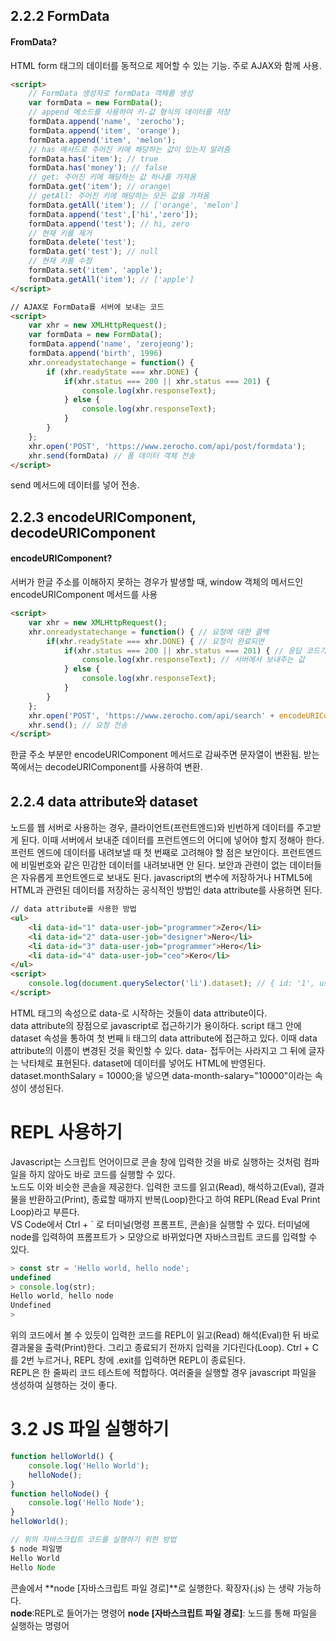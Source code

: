 ## 2.2.2 FormData
#### FromData?
HTML form 태그의 데이터를 동적으로 제어할 수 있는 기능. 주로 AJAX와 함께 사용.  
``` html
<script>
    // FormData 생성자로 formData 객체를 생성
    var formData = new FormData();
    // append 메소드를 사용하여 키-값 형식의 데이터를 저장
    formData.append('name', 'zerocho');
    formData.append('item', 'orange');
    formData.append('item', 'melon');
    // has 메서드로 주어진 키에 해당하는 값이 있는지 알려줌
    formData.has('item'); // true
    formData.has('money'); // false
    // get: 주어진 키에 해당하는 값 하나를 가져옴
    formData.get('item'); // orange\
    // getAll: 주어진 키에 해당하는 모든 값을 가져옴
    formData.getAll('item'); // ['orange', 'melon']
    formData.append('test',['hi','zero']);
    formData.append('test'); // hi, zero
    // 현재 키를 제거
    formData.delete('test');
    formData.get('test'); // null
    // 현재 키를 수정
    formData.set('item', 'apple');
    formData.getAll('item'); // ['apple']
</script>
```

``` html
// AJAX로 FormData를 서버에 보내는 코드
<script>
    var xhr = new XMLHttpRequest();
    var formData = new FormData();
    formData.append('name', 'zerojeong');
    formData.append('birth', 1996)
    xhr.onreadystatechange = function() {
        if (xhr.readyState === xhr.DONE) {
            if(xhr.status === 200 || xhr.status === 201) {
                console.log(xhr.responseText);
            } else {
                console.log(xhr.responseText);
            }
        }
    };
    xhr.open('POST', 'https://www.zerocho.com/api/post/formdata');
    xhr.send(formData) // 폼 데이터 객체 전송
</script>
```
send 메서드에 데이터를 넣어 전송.

## 2.2.3 encodeURIComponent, decodeURIComponent
#### encodeURIComponent?
서버가 한글 주소를 이해하지 못하는 경우가 발생할 때, window 객체의 메서드인 encodeURIComponent 메서드를 사용
``` html
<script>
    var xhr = new XMLHttpRequest();
    xhr.onreadystatechange = function() { // 요청에 대한 콜백
        if(xhr.readyState === xhr.DONE) { // 요청이 완료되면
            if(xhr.status === 200 || xhr.status === 201) { // 응답 코드가 200이나 201이면
                console.log(xhr.responseText); // 서버에서 보내주는 값
            } else {
                console.log(xhr.responseText);
            }
        }
    };
    xhr.open('POST', 'https://www.zerocho.com/api/search' + encodeURIComponent('노드')); // 한글 주소 인코딩 후 전송
    xhr.send(); // 요청 전송
</script>
```
한글 주소 부분만 encodeURIComponent 메서드로 감싸주면 문자열이 변환됨. 받는 쪽에서는 decodeURIComponent를 사용하여 변환. 
  
## 2.2.4 data attribute와 dataset
노드를 웹 서버로 사용하는 경우, 클라이언트(프런트엔드)와 빈번하게 데이터를 주고받게 된다. 이때 서버에서 보내준 데이터를 프런트엔드의 어디에 넣어야 할지 정해아 한다.  
프런트 엔드에 데이터를 내려보낼 때 첫 번째로 고려해야 할 점은 보안이다. 프런트엔드에 비밀번호와 같은 민감한 데이터를 내려보내면 안 된다. 보안과 관련이 없는 데이터들은 자유롭게 프언트엔드로 보내도 된다. javascript의 변수에 저장하거나 HTML5에 HTML과 관련된 데이터를 저장하는 공식적인 방법인 data attribute를 사용하면 된다.
``` html
// data attribute를 사용한 방법
<ul>
    <li data-id="1" data-user-job="programmer">Zero</li>
    <li data-id="2" data-user-job="designer">Nero</li>
    <li data-id="3" data-user-job="programmer">Hero</li>
    <li data-id="4" data-user-job="ceo">Kero</li>
</ul>
<script>
    console.log(document.querySelector('li').dataset); // { id: '1', userJob: 'programmer'}
</script>
```
HTML 태그의 속성으로 data-로 시작하는 것들이 data attribute이다.  
data attribute의 장점으로 javascript로 접근하기가 용이하다. script 태그 안에 dataset 속성을 통하여 첫 번째 li 태그의 data attribute에 접근하고 있다. 이때 data attribute의 이름이 변경된 것을 확인할 수 있다. data- 접두어는 사라지고 그 뒤에 글자는 낙타체로 표현된다. dataset에 데이터를 넣어도 HTML에 반영된다. dataset.monthSalary = 10000;을 넣으면 data-month-salary="10000"이라는 속성이 생성된다.
  
# REPL 사용하기
Javascript는 스크립트 언어이므로 콘솔 창에 입력한 것을 바로 실행하는 것처럼 컴파일을 하지 않아도 바로 코드를 실행할 수 있다.    
노드도 이와 비슷한 콘솔을 제공한다. 입력한 코드를 읽고(Read), 해석하고(Eval), 결과물을 반환하고(Print), 종료할 때까지 반복(Loop)한다고 하여 REPL(Read Eval Print Loop)라고 부른다.  
VS Code에서 Ctrl + ` 로 터미널(명령 프롬프트, 콘솔)을 실행할 수 있다. 터미널에 node를 입력하여 프롬프트가 > 모양으로 바뀌었다면 자바스크립트 코드를 입력할 수 있다.  
``` javascript
> const str = 'Hello world, hello node';
undefined
> console.log(str);
Hello world, hello node
Undefined
>
```
 위의 코드에서 볼 수 있듯이 입력한 코드를 REPL이 읽고(Read) 해석(Eval)한 뒤 바로 결과물을 출력(Print)한다. 그리고 종료되기 전까지 입력을 기다린다(Loop). Ctrl + C를 2번 누르거나, REPL 창에 .exit를 입력하면 REPL이 종료된다.  
 REPL은 한 줄짜리 코드 테스트에 적합하다. 여러줄을 실행할 경우 javascript 파일을 생성하여 실행하는 것이 좋다.
  
# 3.2 JS 파일 실행하기
``` javascript
function helloWorld() {
    console.log('Hello World');
    helloNode();
}
function helloNode() {
    console.log('Hello Node');
}
helloWorld();

// 위의 자바스크립트 코드를 실행하기 위한 방법
$ node 파일명
Hello World
Hello Node
```
콘솔에서 **node [자바스크립트 파일 경로]**로 실행한다. 확장자(.js) 는 생략 가능하다.  
**node**:REPL로 들어가는 명령어
**node [자바스크립트 파일 경로]**: 노드를 통해 파일을 실행하는 명령어
